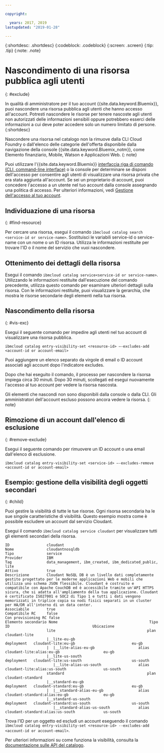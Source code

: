 ```yaml
---

copyright:

  years: 2017, 2019
lastupdated: "2019-01-28"

---
```


{:shortdesc: .shortdesc}
{:codeblock: .codeblock}
{:screen: .screen}
{:tip: .tip}
{:note: .note}


# Nascondimento di una risorsa pubblica agli utenti
{: #exclude}

In qualità di amministratore per il tuo account {{site.data.keyword.Bluemix}}, puoi nascondere una risorsa pubblica agli utenti che hanno accesso all'account. Potresti nascondere le risorse per tenere nascoste agli utenti non autorizzati delle informazioni sensibili oppure potrebbero esserci delle informazioni a cui deve poter accedere solo un numero limitato di persone.
{:shortdesc}

Nascondere una risorsa nel catalogo non la rimuove dalla CLI Cloud Foundry o dall'elenco delle categorie dell'offerta disponibile dalla navigazione della console {{site.data.keyword.Bluemix_notm}}, come Elemento finanziario, Mobile, Watson e Applicazioni Web.
{: note}

Puoi utilizzare l'{{site.data.keyword.Bluemix}} [interfaccia riga di comando (CLI, command-line interface)](/docs/cli/reference/ibmcloud?topic=cloud-cli-ibmcloud_cli) o la console per determinare se disponi dell'accesso per consentire agli utenti di visualizzare una risorsa privata che era stata aggiunta all'account. Se sei un proprietario di account, puoi concedere l'accesso a un utente nel tuo account dalla console assegnando una politica di accesso. Per ulteriori informazioni, vedi [Gestione dell'accesso al tuo account](/docs/account?topic=account-find-access).

## Individuazione di una risorsa
{: #find-resource}

Per cercare una risorsa, esegui il comando `ibmcloud catalog search <service-id or service-name>`. Sostituisci le variabili service-id o service-name con un nome o un ID risorsa. Utilizza le informazioni restituite per trovare l'ID o il nome del servizio che vuoi nascondere.

## Ottenimento dei dettagli della risorsa

Esegui il comando `ibmcloud catalog service<service-id or service-name>`. Utilizzando le informazioni restituite dall'esecuzione del comando precedente, utilizza questo comando per esaminare ulteriori dettagli sulla risorsa. Con le informazioni restituite, puoi visualizzare la gerarchia, che mostra le risorse secondarie degli elementi nella tua risorsa.

## Nascondimento della risorsa
{: #vis-exc}

Esegui il seguente comando per impedire agli utenti nel tuo account di visualizzare una risorsa pubblica.

`ibmcloud catalog entry-visibility-set <resource-id> —-excludes-add <account-id or account-email>`

Puoi aggiungere un elenco separato da virgole di email o ID account associati agli account dopo l'indicatore excludes.

Dopo che hai eseguito il comando, il processo per nascondere la risorsa impiega circa 30 minuti. Dopo 30 minuti, scollegati ed esegui nuovamente l'accesso al tuo account per vedere la risorsa nascosta.

Gli elementi che nascondi non sono disponibili dalla console o dalla CLI. Gli amministratori dell'account escluso possono ancora vedere la risorsa.
{: note}

## Rimozione di un account dall'elenco di esclusione
{: #remove-exclude}

Esegui il seguente comando per rimuovere un ID account o una email dall'elenco di esclusione.

`ibmcloud catalog entry-visibility-set <service-id> —-excludes-remove <account-id or account-email>`


## Esempio: gestione della visibilità degli oggetti secondari
{: #child}

Puoi gestire la visibilità di tutte le tue risorse. Ogni risorsa secondaria ha le sue singole caratteristiche di visibilità. Questo esempio mostra come è possibile escludere un account dal servizio Cloudant.

Esegui il comando `ibmcloud catalog service cloudant` per visualizzare tutti gli elementi secondari della risorsa.

```
ID                 cloudant
Nome               cloudantnosqldb
Tipo               service
Provider           IBM
Tag                data_management, ibm_created, ibm_dedicated_public, lite
Attivo             true
Descrizione        Cloudant NoSQL DB è un livello dati completamente gestito progettato per le moderne applicazioni Web e mobili che utilizza uno schema JSON flessibile. Cloudant è costruito e compatibile con Apache CouchDB ed è accessibile tramite un'API HTTPS sicura, che si adatta all'ampliamento della tua applicazione. Cloudant è certificato ISO27001 e SOC2 di Tipo 1 e tutti i dati vengono memorizzati in triplice copia su nodi fisici separati in un cluster per HA/DR all'interno di un data center.
Associabile        true
Compatibile RC     false
Con provisioning RC false
Elemento secondario Nome                                          Tipo         ID                                      Ubicazione
                   lite                                          plan         cloudant-lite
                   |__lite-eu-gb                             deployment   cloudant-lite:eu-gb                          eu-gb
                   |  |__lite-alias-eu-gb                    alias        cloudant-lite:alias:eu-gb                    eu-gb
                   |__lite-us-south                          deployment   cloudant-lite:us-south                       us-south
                      |__lite-alias-us-south                 alias        cloudant-lite:alias:us-south                 us-south
                   standard                                      plan         cloudant-standard
                   |__standard-eu-gb                         deployment   cloudant-standard:eu-gb                      eu-gb
                   |  |__standard-alias-eu-gb                alias        cloudant-standard:alias:eu-gb                eu-gb
                   |__standard-us-south                      deployment   cloudant-standard:us-south                   us-south
                      |__standard-alias-us-south             alias        cloudant-standard:alias:us-south             us-south
```

Trova l'ID per un oggetto ed escludi un account eseguendo il comando `ibmcloud catalog entry-visibility-set <resource-id> --excludes-add <account-id or account-email>`.

Per ulteriori informazioni su come funziona la visibilità, consulta la [documentazione sulle API del catalogo](https://{DomainName}/apidocs/globalcatalog).
